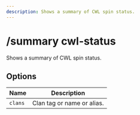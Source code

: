 ```yaml
---
description: Shows a summary of CWL spin status.
---
```


# /summary cwl-status

Shows a summary of CWL spin status.

## Options

| Name | Description |
|------|-------------|
| `clans` | Clan tag or name or alias. |


